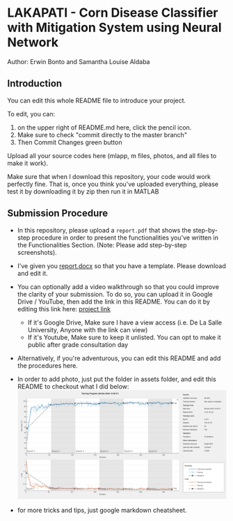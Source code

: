 # LAKAPATI - Corn Disease Classifier with Mitigation System using Neural Network
Author: Erwin Bonto and Samantha Louise Aldaba
## Introduction
You can edit this whole README file to introduce your project.

To edit, you can:
1. on the upper right of README.md here, click the pencil icon.
2. Make sure to check "commit directly to the master branch"
3. Then Commit Changes green button

Upload all your source codes here (mlapp, m files, photos, and all files to make it work).

Make sure that when I download this repository, your code would work perfectly fine.
That is, once you think you've uploaded everything, please test it by downloading it by zip then run it in MATLAB

## Submission Procedure
- In this repository, please upload a `report.pdf` that shows the step-by-step procedure in order to present the functionalities you've written in the Functionalities Section. (Note: Please add step-by-step screenshots).
- I've given you [report.docx](report.docx) so that you have a template. Please download and edit it.

- You can optionally add a video walkthrough so that you could improve the clarity of your submission. To do so,
you can upload it in Google Drive / YouTube, then add the link in this README. You can do it by editing this link here: [project link](https://youtu.be/VQKMoT-6XSg)
     - If it's Google Drive, Make sure I have a view access (i.e. De La Salle University, Anyone with the link can view)
     - If it's Youtube, Make sure to keep it unlisted. You can opt to make it public after grade consultation day

- Alternatively, if you're adventurous, you can edit this README and add the procedures here.
- In order to add photo, just put the folder in assets folder, and edit this README to checkout what I did below:
![model training](trainedmodel/D.png)

- for more tricks and tips, just google markdown cheatsheet. 




